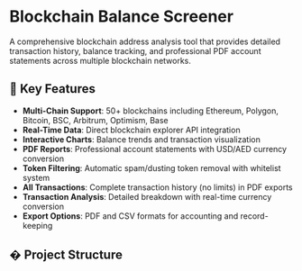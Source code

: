 # Blockchain Balance Screener

A comprehensive blockchain address analysis tool that provides detailed transaction history, balance tracking, and professional PDF account statements across multiple blockchain networks.

## 🌟 Key Features

- **Multi-Chain Support**: 50+ blockchains including Ethereum, Polygon, Bitcoin, BSC, Arbitrum, Optimism, Base
- **Real-Time Data**: Direct blockchain explorer API integration
- **Interactive Charts**: Balance trends and transaction visualization
- **PDF Reports**: Professional account statements with USD/AED currency conversion
- **Token Filtering**: Automatic spam/dusting token removal with whitelist system
- **All Transactions**: Complete transaction history (no limits) in PDF exports
- **Transaction Analysis**: Detailed breakdown with real-time currency conversion
- **Export Options**: PDF and CSV formats for accounting and record-keeping

## � Project Structure

```
